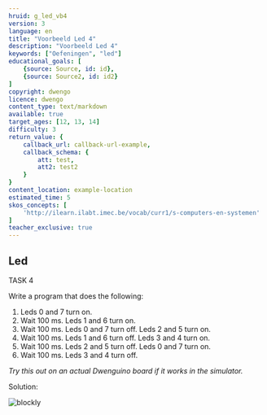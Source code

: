 ```yaml
---
hruid: g_led_vb4
version: 3
language: en
title: "Voorbeeld Led 4"
description: "Voorbeeld Led 4"
keywords: ["Oefeningen", "led"]
educational_goals: [
    {source: Source, id: id}, 
    {source: Source2, id: id2}
]
copyright: dwengo
licence: dwengo
content_type: text/markdown
available: true
target_ages: [12, 13, 14]
difficulty: 3
return_value: {
    callback_url: callback-url-example,
    callback_schema: {
        att: test,
        att2: test2
    }
}
content_location: example-location
estimated_time: 5
skos_concepts: [
    'http://ilearn.ilabt.imec.be/vocab/curr1/s-computers-en-systemen'
]
teacher_exclusive: true
---
```

## Led

TASK 4

Write a program that does the following:

1. Leds 0 and 7 turn on.
2. Wait 100 ms. Leds 1 and 6 turn on.
3. Wait 100 ms. Leds 0 and 7 turn off. Leds 2 and 5 turn on.
4. Wait 100 ms. Leds 1 and 6 turn off. Leds 3 and 4 turn on.
5. Wait 100 ms. Leds 2 and 5 turn off. Leds 0 and 7 turn on.
6. Wait 100 ms. Leds 3 and 4 turn off.

*Try this out on an actual Dwenguino board if it works in the simulator.*

Solution:

![blockly](@learning-object/led_m4/en/3)